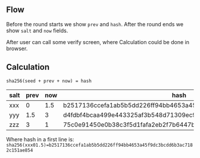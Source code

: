 ## Flow
Before the round starts we show `prev` and `hash`.
After the round ends we show `salt` and `now` fields.

After user can call some verify screen, where Calculation could be done in browser.
## Calculation
`sha256(seed + prev + now) = hash`

| salt | prev | now | hash                                                             |
| ---- | ---- | --- | ---------------------------------------------------------------- |
| xxx  | 0    | 1.5 | b2517136ccefa1ab5b5dd226ff94bb4653a45f9dc3bcdd6b3ac7182c151ae854 |
| yyy  | 1.5  | 3   | d4fdbf4bcaa499e443325af3b548d71309ec9aeea9fc30a388b4592907537b3a |
| zzz  | 3    | 1   | 75c0e91450e0b38c3f5d1fafa2eb2f7b6447b0c0a01d2ad605be3f22000d8703 |

Where hash in a first line is: `sha256(xxx01.5)=b2517136ccefa1ab5b5dd226ff94bb4653a45f9dc3bcdd6b3ac7182c151ae854`

